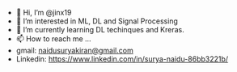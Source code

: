 - 👋 Hi, I’m @jinx19
- 👀 I’m interested in ML, DL and Signal Processing
- 🌱 I’m currently learning DL techinques and Kreras.
- 📫 How to reach me ...
- gmail: naidusuryakiran@gmail.com
- Linkedin: https://www.linkedin.com/in/surya-naidu-86bb3221b/

<!---
jinx19/jinx19 is a ✨ special ✨ repository because its `README.md` (this file) appears on your GitHub profile.
You can click the Preview link to take a look at your changes.
--->
